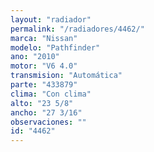 ```yaml
---
layout: "radiador"
permalink: "/radiadores/4462/"
marca: "Nissan"
modelo: "Pathfinder"
ano: "2010"
motor: "V6 4.0"
transmision: "Automática"
parte: "433879"
clima: "Con clima"
alto: "23 5/8"
ancho: "27 3/16"
observaciones: ""
id: "4462"
---
```


